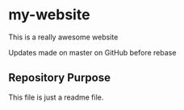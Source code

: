 # my-website

This is a really awesome website



Updates made on master on GitHub before rebase


## Repository Purpose

This file is just a readme file.
